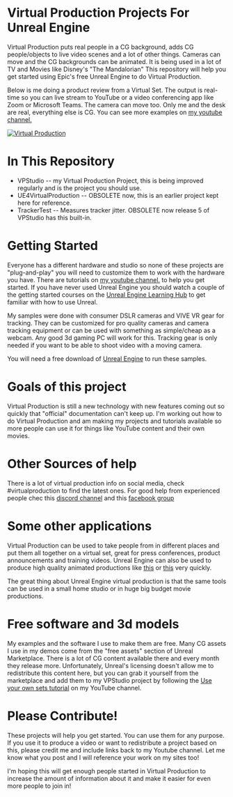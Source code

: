 # Virtual Production Projects For Unreal Engine

Virtual Production puts real people in a CG background, adds CG people/objects to live video scenes and a lot of other things.  Cameras can move and the CG backgrounds can be animated.  It is being used in a lot of TV and Movies like Disney's "The Mandalorian"  This repository will help you get started using Epic's free Unreal Engine to do Virtual Production.

Below is me doing a product review from a Virtual Set.  The output is real-time so you can live stream to YouTube or a video conferencing app like Zoom or Microsoft Teams. The camera can move too. Only me and the desk are real, everything else is CG.   You can see more examples on [my youtube channel.](https://www.youtube.com/user/GregCorson)

[![Virtual Production](https://img.youtube.com/vi/1rVqjiNDPJU/0.jpg)](https://youtu.be/1rVqjiNDPJU "Virtual Production Example")

# In This Repository

* VPStudio -- my Virtual Production Project, this is being improved regularly and is the project you should use.
* UE4VirtualProduction -- OBSOLETE now, this is an earlier project kept here for reference.
* TrackerTest -- Measures tracker jitter.  OBSOLETE now release 5 of VPStudio has this built-in.

# Getting Started

Everyone has a different hardware and studio so none of these projects are "plug-and-play" you will need to customize them to work with the hardware you have.  There are tutorials on [my youtube channel.](https://www.youtube.com/user/GregCorson) to help you get started.  If you have never used Unreal Engine you should  watch a couple of the getting started courses on the [Unreal Engine Learning Hub](https://www.unrealengine.com/en-US/onlinelearning-courses) to get familiar with how to use Unreal.

My samples were done with consumer DSLR cameras and VIVE VR gear for tracking.  They can be customized for pro quality cameras and camera tracking equipment or can be used with something as simple/cheap as a webcam.  Any good 3d gaming PC will work for this.  Tracking gear is only needed if you want to be able to shoot video with a moving camera.

You will need a free download of [Unreal Engine](https://www.unrealengine.com/) to run these samples.

# Goals of this project

Virtual Production is still a new technology with new features coming out so quickly that "official" documentation can't keep up. I'm working out how to do Virtual Production and am making my projects and tutorials available so more people can use it for things like YouTube content and their own movies.

# Other Sources of help

There is a lot of virtual production info on social media, check #virtualproduction to find the latest ones.  For good help from experienced people chec this [discord channel](https://discord.com/invite/ReEhkhc) and this [facebook group](https://www.facebook.com/groups/virtualproduction)

# Some other applications

Virtual Production can be used to take people from in different places and put them all together on a virtual set, great for press conferences, product announcements and training videos.  Unreal Engine can also be used to produce high quality animated productions like [this](https://youtu.be/6xbxA8tnlbY) or [this](https://youtu.be/cE0wfjsybIQ) very quickly.

The great thing about Unreal Engine virtual production is that the same tools can be used in a small home studio or in huge big budget movie productions.

# Free software and 3d models

My examples and the software I use to make them are free.  Many CG assets I use in my demos come from the "free assets" section of Unreal Marketplace.  There is a lot of CG content available there and every month they release more.  Unfortunately, Unreal's licensing doesn't allow me to redistribute this content here, but you can grab it yourself from the marketplace and add them to my VPStudio project by following the [Use your own sets tutorial](https://youtu.be/trlpmm5gI6U) on my YouTube channel.

# Please Contribute!

These projects will help you get started.  You can use them for any purpose.  If you use it to produce a video or want to redistribute a project based on this, please credit me and include links back to my Youtube channel.  Let me know what you post and I will reference your work on my sites too!

I'm hoping this will get enough people started in Virtual Production to increase the amount of information about it and make it easier for even more people to join in!

